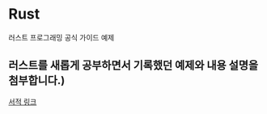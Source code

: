 # Rust
러스트 프로그래밍 공식 가이드 예제

## 러스트를 새롭게 공부하면서 기록했던 예제와 내용 설명을 첨부합니다.)
[서적 링크](http://www.kyobobook.co.kr/product/detailViewKor.laf?ejkGb=KOR&mallGb=KOR&barcode=9791188621729&orderClick=LEa&Kc=)
